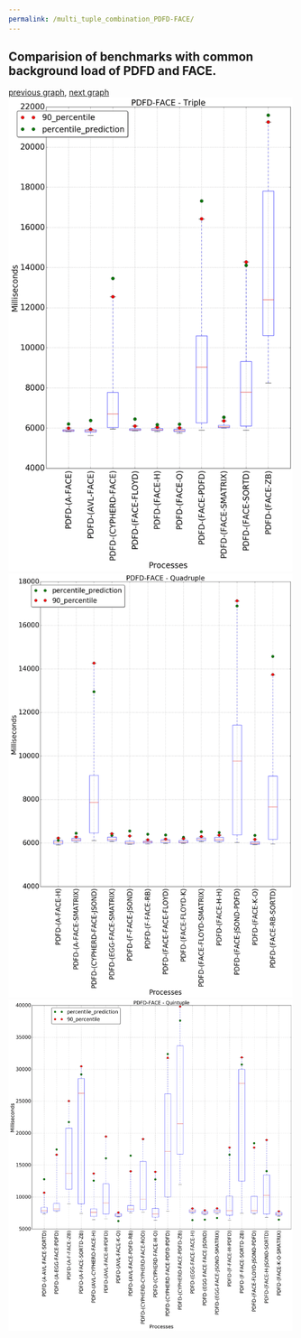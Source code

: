 ```yaml
---
permalink: /multi_tuple_combination_PDFD-FACE/
---
```



## Comparision of benchmarks with common background load of PDFD and FACE.

[previous graph](../multi_tuple_combination_PDFD-EGG/), [next graph](../multi_tuple_combination_PDFD-FLOYD/)
![graph figure](./images/triple/PDFD/PDFD-FACE_box.png)![graph figure](./images/quadruple/PDFD/PDFD-FACE_box.png)![graph figure](./images/quintuple/PDFD/PDFD-FACE_box.png)